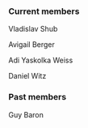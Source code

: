 

### Current members

Vladislav Shub

Avigail Berger

Adi Yaskolka Weiss

Daniel Witz

### Past members

Guy Baron

